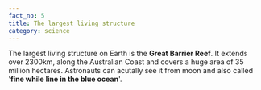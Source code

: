 ```yaml
---
fact_no: 5
title: The largest living structure
category: science
---
```

The largest living structure on Earth is the **Great Barrier Reef**. It extends over 2300km, along the Australian Coast and covers a huge area of 35 million hectares. Astronauts can acutally see it from moon and also called '**fine while line in the blue ocean**'.